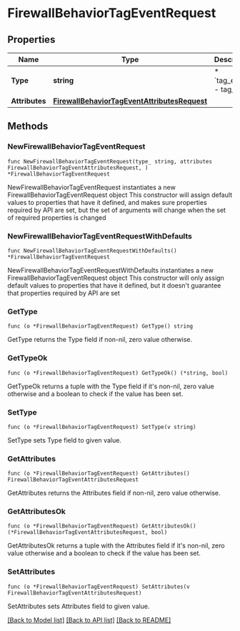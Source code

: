 # FirewallBehaviorTagEventRequest

## Properties

Name | Type | Description | Notes
------------ | ------------- | ------------- | -------------
**Type** | **string** | * &#x60;tag_event&#x60; - tag_event | 
**Attributes** | [**FirewallBehaviorTagEventAttributesRequest**](FirewallBehaviorTagEventAttributesRequest.md) |  | 

## Methods

### NewFirewallBehaviorTagEventRequest

`func NewFirewallBehaviorTagEventRequest(type_ string, attributes FirewallBehaviorTagEventAttributesRequest, ) *FirewallBehaviorTagEventRequest`

NewFirewallBehaviorTagEventRequest instantiates a new FirewallBehaviorTagEventRequest object
This constructor will assign default values to properties that have it defined,
and makes sure properties required by API are set, but the set of arguments
will change when the set of required properties is changed

### NewFirewallBehaviorTagEventRequestWithDefaults

`func NewFirewallBehaviorTagEventRequestWithDefaults() *FirewallBehaviorTagEventRequest`

NewFirewallBehaviorTagEventRequestWithDefaults instantiates a new FirewallBehaviorTagEventRequest object
This constructor will only assign default values to properties that have it defined,
but it doesn't guarantee that properties required by API are set

### GetType

`func (o *FirewallBehaviorTagEventRequest) GetType() string`

GetType returns the Type field if non-nil, zero value otherwise.

### GetTypeOk

`func (o *FirewallBehaviorTagEventRequest) GetTypeOk() (*string, bool)`

GetTypeOk returns a tuple with the Type field if it's non-nil, zero value otherwise
and a boolean to check if the value has been set.

### SetType

`func (o *FirewallBehaviorTagEventRequest) SetType(v string)`

SetType sets Type field to given value.


### GetAttributes

`func (o *FirewallBehaviorTagEventRequest) GetAttributes() FirewallBehaviorTagEventAttributesRequest`

GetAttributes returns the Attributes field if non-nil, zero value otherwise.

### GetAttributesOk

`func (o *FirewallBehaviorTagEventRequest) GetAttributesOk() (*FirewallBehaviorTagEventAttributesRequest, bool)`

GetAttributesOk returns a tuple with the Attributes field if it's non-nil, zero value otherwise
and a boolean to check if the value has been set.

### SetAttributes

`func (o *FirewallBehaviorTagEventRequest) SetAttributes(v FirewallBehaviorTagEventAttributesRequest)`

SetAttributes sets Attributes field to given value.



[[Back to Model list]](../README.md#documentation-for-models) [[Back to API list]](../README.md#documentation-for-api-endpoints) [[Back to README]](../README.md)


